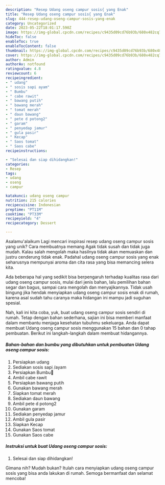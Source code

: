 ```yaml
---
description: "Resep Udang oseng campur sosis{ yang Enak"
title: "Resep Udang oseng campur sosis{ yang Enak"
slug: 444-resep-udang-oseng-campur-sosis-yang-enak
category: Uncategorized
date: 2023-05-22T18:01:17.590Z
image: https://img-global.cpcdn.com/recipes/c9435d09cd76b93b/680x482cq70/udang-oseng-campur-sosis-foto-resep-utama.jpg
hideToc: false
enableToc: true
enableTocContent: false
thumbnail: https://img-global.cpcdn.com/recipes/c9435d09cd76b93b/680x482cq70/udang-oseng-campur-sosis-foto-resep-utama.jpg
cover: https://img-global.cpcdn.com/recipes/c9435d09cd76b93b/680x482cq70/udang-oseng-campur-sosis-foto-resep-utama.jpg
author: Admin
authorAv: notfound
ratingvalue: 4.8
reviewcount: 6
recipeingredient:
- " udang"
- " sosis sapi ayam"
- " Bumbu"
- " cabe rawit"
- " bawang putih"
- " bawang merah"
- " tomat merah"
- " daun bawang"
- " pete d potong2"
- " garam"
- " penyedap jamur"
- " gula pasir"
- " Kecap"
- " Saos tomat"
- " Saos cabe"
recipeinstructions:

- "Selesai dan siap dihidangkan!"
categories:
- Resep
tags:
- udang
- oseng
- campur

katakunci: udang oseng campur 
nutrition: 215 calories
recipecuisine: Indonesian
preptime: "PT11M"
cooktime: "PT33M"
recipeyield: "4"
recipecategory: Dessert

---
```



Asalamu'alaikum Lagi mencari inspirasi resep udang oseng campur sosis yang unik? Cara membuatnya memang Agak tidak susah dan tidak juga mudah. Kalau salah mengolah maka hasilnya tidak akan memuaskan dan justru cenderung tidak enak. Padahal udang oseng campur sosis yang enak seharusnya mempunyai aroma dan cita rasa yang bisa memancing selera kita.


Ada beberapa hal yang sedikit bisa berpengaruh terhadap kualitas rasa dari udang oseng campur sosis, mulai dari jenis bahan, lalu pemilihan bahan segar dan bagus, sampai cara mengolah dan menyajikannya. Tidak usah bingung jika hendak menyiapkan udang oseng campur sosis enak di rumah, karena asal sudah tahu caranya maka hidangan ini mampu jadi suguhan spesial.




Nah, kali ini kita coba, yuk, buat udang oseng campur sosis sendiri di rumah. Tetap dengan bahan sederhana, sajian ini bisa memberi manfaat dalam membantu menjaga kesehatan tubuhmu sekeluarga. Anda dapat membuat Udang oseng campur sosis menggunakan 15 bahan dan 0 tahap pembuatan. Berikut ini langkah-langkah dalam membuat hidangannya.

<!--inarticleads1-->

##### Bahan-bahan dan bumbu yang dibutuhkan untuk pembuatan Udang oseng campur sosis:

1. Persiapkan  udang
1. Sediakan  sosis sapi /ayam
1. Persiapkan  Bumbu🍑
1. Ambil  cabe rawit
1. Persiapkan  bawang putih
1. Gunakan  bawang merah
1. Siapkan  tomat merah
1. Sediakan  daun bawang
1. Ambil  pete d potong2
1. Gunakan  garam
1. Sediakan  penyedap jamur
1. Ambil  gula pasir
1. Siapkan  Kecap
1. Gunakan  Saos tomat
1. Gunakan  Saos cabe




<!--inarticleads2-->

##### Instruksi untuk buat Udang oseng campur sosis:


1. Selesai dan siap dihidangkan!



Gimana nih? Mudah bukan? Itulah cara menyiapkan udang oseng campur sosis yang bisa anda lakukan di rumah. Semoga bermanfaat dan selamat mencoba!
